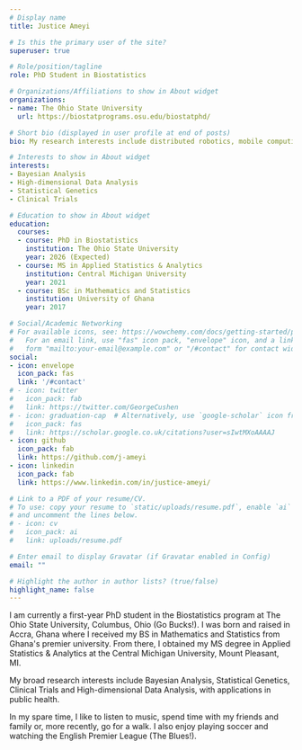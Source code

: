 ```yaml
---
# Display name
title: Justice Ameyi

# Is this the primary user of the site?
superuser: true

# Role/position/tagline
role: PhD Student in Biostatistics

# Organizations/Affiliations to show in About widget
organizations:
- name: The Ohio State University
  url: https://biostatprograms.osu.edu/biostatphd/

# Short bio (displayed in user profile at end of posts)
bio: My research interests include distributed robotics, mobile computing and programmable matter.

# Interests to show in About widget
interests:
- Bayesian Analysis
- High-dimensional Data Analysis
- Statistical Genetics
- Clinical Trials

# Education to show in About widget
education:
  courses:
  - course: PhD in Biostatistics
    institution: The Ohio State University
    year: 2026 (Expected)
  - course: MS in Applied Statistics & Analytics
    institution: Central Michigan University
    year: 2021
  - course: BSc in Mathematics and Statistics
    institution: University of Ghana
    year: 2017

# Social/Academic Networking
# For available icons, see: https://wowchemy.com/docs/getting-started/page-builder/#icons
#   For an email link, use "fas" icon pack, "envelope" icon, and a link in the
#   form "mailto:your-email@example.com" or "/#contact" for contact widget.
social:
- icon: envelope
  icon_pack: fas
  link: '/#contact'
# - icon: twitter
#   icon_pack: fab
#   link: https://twitter.com/GeorgeCushen
# - icon: graduation-cap  # Alternatively, use `google-scholar` icon from `ai` icon pack
#   icon_pack: fas
#   link: https://scholar.google.co.uk/citations?user=sIwtMXoAAAAJ
- icon: github
  icon_pack: fab
  link: https://github.com/j-ameyi
- icon: linkedin
  icon_pack: fab
  link: https://www.linkedin.com/in/justice-ameyi/

# Link to a PDF of your resume/CV.
# To use: copy your resume to `static/uploads/resume.pdf`, enable `ai` icons in `params.toml`, 
# and uncomment the lines below.
# - icon: cv
#   icon_pack: ai
#   link: uploads/resume.pdf

# Enter email to display Gravatar (if Gravatar enabled in Config)
email: ""

# Highlight the author in author lists? (true/false)
highlight_name: false
---
```


I am currently a first-year PhD student in the Biostatistics program at The Ohio State University, Columbus, Ohio (Go Bucks!). I was born and raised in Accra, Ghana where I received my BS in Mathematics and Statistics from Ghana's premier university. From there, I obtained my MS degree in Applied Statistics & Analytics at the Central Michigan University, Mount Pleasant, MI.  

My broad research interests include Bayesian Analysis, Statistical Genetics, Clinical Trials and High-dimensional Data Analysis, with applications in public health.

In my spare time, I like to listen to music, spend time with my friends and family or, more recently, go for a walk. I also enjoy playing soccer and watching the English Premier League (The Blues!).


<!-- {{< icon name="download" pack="fas" >}} Download my {{< staticref "uploads/demo_resume.pdf" "newtab" >}}resumé{{< /staticref >}}. -->
